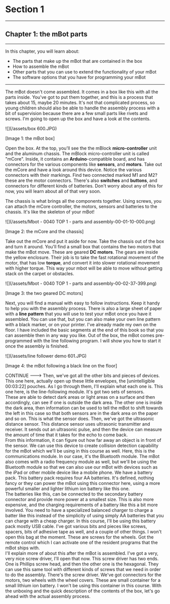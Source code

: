 # Section 1

---

## Chapter 1: the mBot parts

---

In this chapter, you will learn about:

* The parts that make up the mBot that are contained in the box
* How to assemble the mBot
* Other parts that you can use to extend the functionality of your mBot
* The software options that you have for programming your mBot

---

The mBot doesn't come assembled. It comes in a box like this with all the parts inside. You've got to put them together, and this is a process that takes about 15, maybe 20 minutes. It's not that complicated process, so young children should also be able to handle the assembly process with a bit of supervision because there are a few small parts like rivets and screws. I'm going to open up the box and have a look at the contents.

![](/assets/box 600.JPG)

\[Image 1: the mBot box\]

Open the box. At the top, you'll see the the mBlock **micro-controller** unit and the aluminum chassis. The mBlock micro-controller unit is called "mCore". Inside, it contains an **Arduino**-compatible board, and has connectors for the various components like **sensors**, and **motors**. Take out the mCore and have a look around this device. Notice the various connectors with their markings. Find two connected marked M1 and M2? these are the motor connectors. There's also **switches** and **buttons**, and connectors for different kinds of batteries. Don't worry about any of this for now, you will learn about all of that very soon.

The chassis is what brings all the components together. Using screws, you can attach the mCore controller, the motors, sensors and batteries to the chassis. It's like the skeleton of your mBot!

![](/assets/Mbot - 0040 TOP 1 - parts and assembly-00-01-10-000.png)

\[Image 2: the mCore and the chassis\]

Take out the mCore and put it aside for now. Take the chassis out of the box and turn it around. You'll find a small box that contains the two motors that make the mBot move. These are geared **DC motors**. The gears are inside the yellow enclosure. Their job is to take the fast rotational movement of the motor, that has low **torque**, and convert it into slower rotational movement with higher torque. This way your mbot will be able to move without getting stack on the carpet or obstacles.

![](/assets/Mbot - 0040 TOP 1 - parts and assembly-00-02-37-399.png)

\[Image 3: the two geared DC motors\]

Next, you will find a manual with easy to follow instructions. Keep it handy to help you with the assembly process. There is also a large sheet of paper with a **line pattern** that you will use to test your mBot once you have it assembled. You can use that, but you can also make your own line pattern with a black marker, or on your printer. I've already made my own on the floor. I have included the basic segments at the end of this book so that you can assemble then in any way you like. Out of the box, the mBot comes pre-programmed with the line following program. I will show you how to start it once the assembly is finished.

![](/assets/line follower demo 601.JPG)

\[Image 4: the mBot following a black line on the floor\]

CONTINUE ---&gt;  Then, we've got all the other bits and pieces of devices. This one here, actually open up these little envelopes, the \[unintelligible 00:03:22\] pouches. As I go through them, I'll explain what each one is. This one here, is the line-following module. It's got two sets of sensors.  
These are able to detect dark areas or light areas on a surface and then accordingly, can see if one is outside the dark area. The other one is inside the dark area, then information can be used to tell the mBot to shift towards the left in this case so that both sensors are in the dark area on the paper and so on. This is what the sensor does. Then, we've got the ultrasonic distance sensor. This distance sensor uses ultrasonic transmitter and receiver. It sends out an ultrasonic pulse, and then the device can measure the amount of time that it takes for the echo to come back.  
From this information, it can figure out how far away an object is in front of the sensor. We can use this device to create collision detection capability for the mBot which we'll be using in this course as well. Here, this is the communications module. In our case, it's the Bluetooth module. The mBot also comes with a radio frequency module as well, but we'll be using the Bluetooth module so that we can also use our mBot with devices such as the iPad or other mobile device like a mobile phone. We have a battery pack. This battery pack requires four AA batteries. It's defined, nothing fancy or they can power the mBot using this connector here, using a more powerful smaller and lighter lithium ion battery like this one.  
The batteries like this, can be connected to the secondary battery connector and provide more power at a smallest size. This is also more expensive, and the charging requirements of a battery like this a bit more involved. You need to have a specialized balanced charger to charge a batter like this instead of the simplicity of using simply AA batteries that you can charge with a cheap charger. In this course, I'll be using this battery pack mostly USB cable. I've got various bits and pieces like screws, spacers, bits of adhesive tape as well, and a couple of other things. I won't open this bag at the moment. These are screws for the wheels. Got the remote control which I can activate one of the resident programs that the mBot ships with.  
I'll explain more of about this after the mBot is assembled. I've got a very, very nice screw driver, I'll open that now. This screw driver has two ends. One is Phillips screw head, and then the other one is the hexagonal. They can use this same tool with different kinds of screws that we need in order to do the assembly. There's the screw driver. We've got connectors for the motors, two wheels with the wheel covers. These are small container for a small lithium ion battery. I won't be using this container in this course. With the unboxing and the quick description of the contents of the box, let's go ahead with the actual assembly process.

